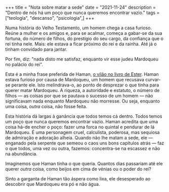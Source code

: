 +++
title = "Nota sobre matar a sede"
date = "2021-11-24"
description = "Dentro de nós há um poço que nunca queremos encontrar vazio."
tags = ["teologia", "descanso", "psicologia",]
+++

Numa história do Velho Testamento, um homem chega a casa furioso. Reúne a mulher e os amigos e, para se acalmar, começa a gabar-se da sua fortuna, do número de filhos, do prestígio do seu cargo, da confiança que o rei tinha nele. Mais: ele estava a ficar próximo do rei e da rainha. Até já o tinham convidado para jantar.

Por fim, diz: "nada disto me satisfaz, enquanto vir esse judeu Mardoqueu no palácio do rei".

Esta é a minha frase preferida de Haman, [o vilão no livro de Ester](https://www.bible.com/bible/432/est.5.13). Haman estava furioso por causa de Mardoqueu, um homem que recusava curvar-se perante ele. Isto melindrava-o, ao ponto de desprezar o que tinha para querer matar Mardoqueu. A riqueza, a autoridade e estatuto, o número de filhos — as coisas por que se pautava o sucesso de um homem — não significavam nada enquanto Mardoqueu não morresse. Ou seja, enquanto uma coisa, *outra* coisa, não fosse feita.

Esta história dá largas à ganância que todos temos cá dentro. Todos temos um poço que nunca queremos encontrar vazio. Haman acredita que uma coisa há-de encher o poço: fazer uma forca no quintal e pendurar de lá Mardoqueu. É uma personagem cruel, calculista, poderosa, mas sequiosa de admiração e adoração alheia. Quando não lhe matam a sede, ele — enganado pela serpente que semeou o caos uns bons capítulos atrás — faz o que todos, uma vez ou outra, fazemos: concentra-se na escassez e não na abundância.

Imaginemos que Haman tinha o que queria. Quantos dias passariam até ele querer *outra* coisa, como beijos em cima de vénias ou o poder do rei?

Sinto a garganta de Haman tão áspera como lixa, ele desesperado ao descobrir que Mardoqueu era pó e não água.
